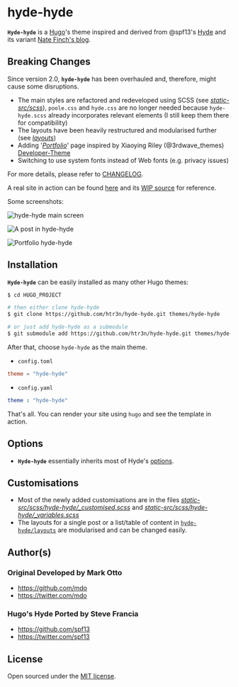 # hyde-hyde

__`Hyde-hyde`__ is a [Hugo](https://gohugo.io)'s theme inspired and derived from @spf13's [Hyde](https://github.com/spf13/hyde.git) and its variant [Nate Finch's blog](https://npf.io). 

## Breaking Changes

Since version 2.0, __`hyde-hyde`__ has been overhauled and, therefore, might cause some disruptions.

* The main styles are refactored and redeveloped using SCSS (see [_static-src/scss_](https://github.com/htr3n/hyde-hyde/tree/v2.0.0/static-src/scss)),  `poole.css` and `hyde.css` are no longer needed because `hyde-hyde.scss` already incorporates relevant elements (I still keep them there for compatibility)
* The layouts have been heavily restructured and modularised further (see [_layouts_](https://github.com/htr3n/hyde-hyde/tree/v2.0.0/layouts))
* Adding '[_Portfolio_](https://github.com/htr3n/hyde-hyde/tree/v2.0.0/layouts/portfolio)' page inspired by Xiaoying Riley (@3rdwave_themes) [Developer-Theme](https://github.com/xriley/developer-theme)
* Switching to use system fonts instead of Web fonts (e.g. privacy issues)

For more details, please refer to [CHANGELOG](CHANGELOG.md). 

A real site in action can be found [here](https://htr3n.github.io) and its [WIP source](https://github.com/htr3n/htr3n-blog) for reference.

Some screenshots:

![hyde-hyde main screen](https://github.com/htr3n/hyde-hyde/tree/v2.0.0/images/main.png)

![A post in hyde-hyde](https://github.com/htr3n/hyde-hyde/tree/v2.0.0/images/post.png)

![Portfolio hyde-hyde](https://github.com/htr3n/hyde-hyde/tree/v2.0.0/images/portfolio.png)

## Installation

__`Hyde-hyde`__ can be easily installed as many other Hugo themes:

```sh
$ cd HUGO_PROJECT

# then either clone hyde-hyde
$ git clone https://github.com/htr3n/hyde-hyde.git themes/hyde-hyde

# or just add hyde-hyde as a submodule
$ git submodule add https://github.com/htr3n/hyde-hyde.git themes/hyde-hyde
```

After that, choose `hyde-hyde` as the main theme.

* `config.toml` 

```toml
theme = "hyde-hyde"
```

* `config.yaml`

```yaml
theme : "hyde-hyde"
```

That's all. You can render your site using `hugo` and see the template in action.

## Options

* __`Hyde-hyde`__ essentially inherits most of Hyde's [options](https://github.com/spf13/hyde#options).

## Customisations

* Most of the newly added customisations are in the files [_static-src/scss/hyde-hyde/\_customised.scss_](https://github.com/htr3n/hyde-hyde/tree/v2.0.0/static-src/scss/hyde-hyde/_customised.scss) and [_static-src/scss/hyde-hyde/\_variables.scss_](https://github.com/htr3n/hyde-hyde/tree/v2.0.0/static-src/scss/hyde-hyde/_variables.scss) 
* The layouts for a single post or a list/table of content in [`hyde-hyde/layouts`](https://github.com/htr3n/hyde-hyde/tree/v2.0.0/layouts) are modularised and can be changed easily.

## Author(s)

### Original Developed by Mark Otto

- <https://github.com/mdo>
- <https://twitter.com/mdo>

### Hugo's Hyde Ported by Steve Francia
- <https://github.com/spf13>
- <https://twitter.com/spf13>

## License

Open sourced under the [MIT license](LICENSE.md).
